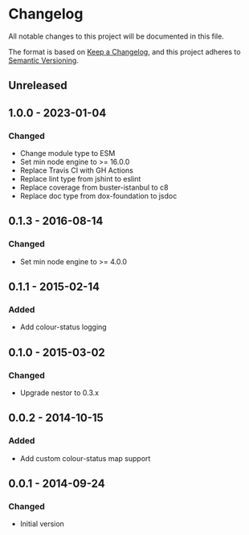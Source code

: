 # Changelog

All notable changes to this project will be documented in this file.

The format is based on [Keep a Changelog](https://keepachangelog.com/en/1.0.0/),
and this project adheres to [Semantic Versioning](https://semver.org/spec/v2.0.0.html).

## Unreleased

## 1.0.0 - 2023-01-04
### Changed
- Change module type to ESM
- Set min node engine to >= 16.0.0
- Replace Travis CI with GH Actions
- Replace lint type from jshint to eslint
- Replace coverage from buster-istanbul to c8
- Replace doc type from dox-foundation to jsdoc

## 0.1.3 - 2016-08-14
### Changed
- Set min node engine to >= 4.0.0

## 0.1.1 - 2015-02-14
### Added
- Add colour-status logging

## 0.1.0 - 2015-03-02
### Changed
- Upgrade nestor to 0.3.x

## 0.0.2 - 2014-10-15
### Added
- Add custom colour-status map support

## 0.0.1 - 2014-09-24
### Changed
- Initial version

